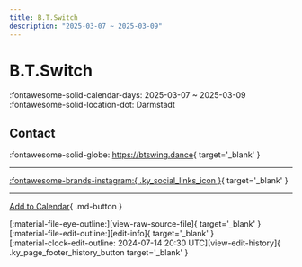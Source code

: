 ```yaml
---
title: B.T.Switch
description: "2025-03-07 ~ 2025-03-09"
---
```


# B.T.Switch 

:fontawesome-solid-calendar-days: 2025-03-07 ~ 2025-03-09  
:fontawesome-solid-location-dot: Darmstadt  

## Contact

:fontawesome-solid-globe: <https://btswing.dance>{ target='_blank' }  

---

 [:fontawesome-brands-instagram:{ .ky_social_links_icon }](https://instagram.com/btswing.dance){ target='_blank' }

---

[Add to Calendar](https://swing.news/ics/en/2025/de_DE/b-t-switch-2025.ics){ .md-button }

<div class="ky_page_footer" markdown>
<div class="ky_page_footer_trailing" markdown="span">
[:material-file-eye-outline:][view-raw-source-file]{ target='_blank' }
[:material-file-edit-outline:][edit-info]{ target='_blank' }
</div>
<div class="ky_page_footer_leading" markdown="span">
[:material-clock-edit-outline: 2024-07-14 20:30 UTC][view-edit-history]{ .ky_page_footer_history_button target='_blank' }
</div>
</div>

[view-raw-source-file]: https://github.com/swingdance/events/blob/main/2025/de_DE/b-t-switch-2025.json "View Raw Source File"
[edit-info]: https://github.com/swingdance/events/issues/new?assignees=&labels=update+event&projects=&template=03-update_entity.yml&title=%5B2025%2Fde_DE%5D%20B.T.Switch&region=de_DE&year=2025&id=b-t-switch-2025&name=B.T.Switch&org_id= "Edit Info"

[view-edit-history]: https://github.com/swingdance/events/commits/main/2025/de_DE/b-t-switch-2025.json "View Edit History"
